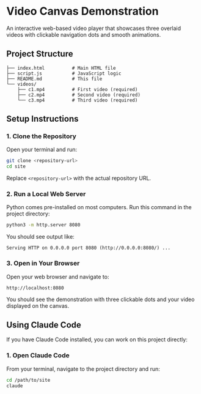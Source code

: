 # Video Canvas Demonstration

An interactive web-based video player that showcases three overlaid videos with clickable navigation dots and smooth animations.

## Project Structure

```
├── index.html          # Main HTML file
├── script.js           # JavaScript logic
├── README.md           # This file
└── videos/
    ├── c1.mp4          # First video (required)
    ├── c2.mp4          # Second video (required)
    └── c3.mp4          # Third video (required)
```

## Setup Instructions

### 1. Clone the Repository

Open your terminal and run:

```bash
git clone <repository-url>
cd site
```

Replace `<repository-url>` with the actual repository URL.

### 2. Run a Local Web Server

Python comes pre-installed on most computers. Run this command in the project directory:

```bash
python3 -m http.server 8080
```

You should see output like:
```
Serving HTTP on 0.0.0.0 port 8080 (http://0.0.0.0:8080/) ...
```

### 3. Open in Your Browser

Open your web browser and navigate to:

```
http://localhost:8080
```

You should see the demonstration with three clickable dots and your video displayed on the canvas.

## Using Claude Code

If you have Claude Code installed, you can work on this project directly:

### 1. Open Claude Code

From your terminal, navigate to the project directory and run:

```bash
cd /path/to/site
claude
```
